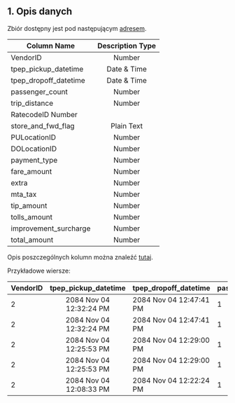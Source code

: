## 1. Opis danych

Zbiór dostępny jest pod następującym [adresem](https://www1.nyc.gov/site/tlc/about/tlc-trip-record-data.page).

| Column Name        | Description	Type           | 
| ------------- |:-------------:| 
|VendorID|Number|
|tpep_pickup_datetime|	Date & Time|
|tpep_dropoff_datetime|	Date & Time|
|passenger_count|	Number|
|trip_distance|	Number|
|RatecodeID	Number|
|store_and_fwd_flag|	Plain Text
|PULocationID|	Number|
|DOLocationID|	Number|
|payment_type|	Number|
|fare_amount|	Number|
|extra|	Number|
|mta_tax|	Number|
|tip_amount|	Number|
|tolls_amount|	Number|
|improvement_surcharge|	Number|
|total_amount|	Number|

Opis poszczególnych kolumn można znaleźć [tutaj](https://www1.nyc.gov/assets/tlc/downloads/pdf/data_dictionary_trip_records_yellow.pdf).

Przykładowe wiersze:

| VendorID | tpep_pickup_datetime | tpep_dropoff_datetime | passenger_count | trip_distance |RatecodeID |store_and_fwd_flag | PULocationID | DOLocationID | payment_type | fare_amount |extra |mta_tax  |extra |tolls_amount |improvement_surcharge | total_amount |
| ------------- |:-------------:| ------------- | ------------- | ------------- | ------------- | ------------- | ------------- | ------------- | ------------- | ------------- | ------------- | ------------- | ------------- | ------------- | ------------- | ------------- |
|2|2084 Nov 04 12:32:24 PM|2084 Nov 04 12:47:41 PM|1|1.34|1|N|238|236|2|10|0|0.5|0|0|0.3|10.8|
|2|2084 Nov 04 12:32:24 PM|2084 Nov 04 12:47:41 PM|1|1.34|1|N|238|236|2|10|0|0.5|0|0|0.3|10.8|
|2|2084 Nov 04 12:25:53 PM|2084 Nov 04 12:29:00 PM|1|0.32|1|N|238|238|2|4|0|0.5|0|0|0.3|4.8|
|2|2084 Nov 04 12:25:53 PM|2084 Nov 04 12:29:00 PM|1|0.32|1|N|238|238|2|4|0|0.5|0|0|0.3|4.8|
|2|2084 Nov 04 12:08:33 PM|2084 Nov 04 12:22:24 PM|1|1.85|1|N|236|238|2|10|0|0.5|0|0|0.3|10.8|d